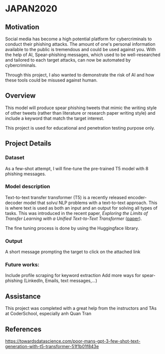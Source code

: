 # JAPAN2020

## Motivation
Social media has become a high potential platform for cybercriminals to conduct their phishing attacks. The amount of one's personal information available to the public is tremendous and could be used against you. With the help of AI, Spear-phishing messages, which used to be well-researched and tailored to each target attacks, can now be automated by cybercriminals. 

Through this project, I also wanted to demonstrate the risk of AI and how these tools could be misused against human.

## Overview
This model will produce spear phishing tweets that mimic the writing style of other tweets (rather than literature or research paper writing style) and include a keyword that match the target interest.

This project is used for educational and penetration testing purpose only.

## Project Details

### Dataset
As a few-shot attempt, I will fine-tune the pre-trained T5 model with 8 phishing messages.

### Model description
Text-to-text transfer transformer (T5) is a recently released encoder-decoder model that solvư NLP problems with a text-to-text approach. This is where text is used as both an input and an output for solving all types of tasks. This was introduced in the recent paper, *Exploring the Limits of Transfer Learning with a Unified Text-to-Text Transformer* ([paper](https://arxiv.org/pdf/1910.10683.pdf)). 

The fine tuning process is done by using the Huggingface library.

### Output
A short message prompting the target to click on the attached link

### Future works:
Include profile scraping for keyword extraction
Add more ways for spear-phishing (LinkedIn, Emails, text messages,...)

## Assistance
This project was completed with a great help from the instructors and TAs at CoderSchool, especially anh Quan Tran

## References
https://towardsdatascience.com/poor-mans-gpt-3-few-shot-text-generation-with-t5-transformer-51f1b01f843e
